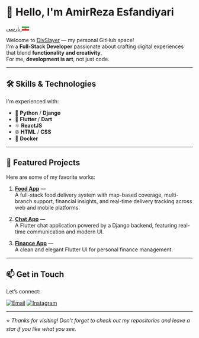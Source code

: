 # 👋 Hello, I'm AmirReza Esfandiyari

[پارسی <img src="https://raw.githubusercontent.com/DivSlayer/Food-App/main/svgs/ir_flag.svg" width="20"/>](./README_FA.md)


Welcome to [DivSlayer](https://divslayer.github.io) — my personal GitHub space!  
I'm a **Full-Stack Developer** passionate about crafting digital experiences that blend **functionality and creativity**.  
For me, **development is art**, not just code.

---

## 🛠️ Skills & Technologies

I'm experienced with:

- 🐍 **Python** / **Django**
- 💙 **Flutter** / **Dart**
- ⚛️ **ReactJS**
- 🌐 **HTML** / **CSS**
- 🐳 **Docker**

---

## 🚀 Featured Projects

Here are some of my favorite works:

1. **[Food App](https://github.com/divslayer/Food-App)** —  
   A full-stack food delivery system with map-based coverage, multi-branch support, financial insights, and real-time delivery tracking across web and mobile platforms.

2. **[Chat App](https://github.com/divslayer/Chat-App)** —  
   A Flutter chat application powered by a Django backend, featuring real-time communication and modern UI.

3. **[Finance App](https://github.com/divslayer/Finance-App)** —  
   A clean and elegant Flutter UI for personal finance management.

---

## 📫 Get in Touch

Let’s connect:

[![Email](https://img.shields.io/badge/Email-EA4335?&style=for-the-badge&logo=Gmail&logoColor=white)](mailto:divslayer@gmail.com)
[![Instagram](https://img.shields.io/badge/Instagram-E4405F?&style=for-the-badge&logo=Instagram&logoColor=white)](https://www.instagram.com/divslayer)

---

⭐️ *Thanks for visiting! Don’t forget to check out my repositories and leave a star if you like what you see.*  
